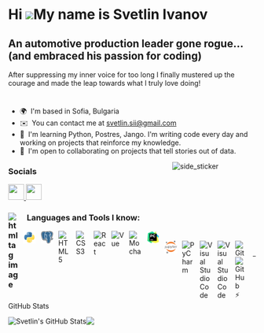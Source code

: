 Hi ![](https://user-images.githubusercontent.com/18350557/176309783-0785949b-9127-417c-8b55-ab5a4333674e.gif)My name is Svetlin Ivanov
======================================================================================================================================

An automotive production leader gone rogue... (and embraced his passion for coding)
---------------------------------------------------------------------------------------
After suppressing my inner voice for too long I finally mustered up the courage and made the leap towards what I truly love doing!
#




* 🌍  I'm based in Sofia, Bulgaria
* ✉️  You can contact me at [svetlin.sii@gmail.com](mailto:svetlin.sii@gmail.com)
* 🧠  I'm learning Python, Postres, Jango. I'm writing code every day and working on projects that reinforce my knowledge.
* 🤝  I'm open to collaborating on projects that tell stories out of data.

<img align="right" width=170px height=160px alt="side_sticker" src="https://media.giphy.com/media/TEnXkcsHrP4YedChhA/giphy.gif" />

### Socials

<p align="left"> <a href="https://www.github.com/zensii" target="_blank" rel="noreferrer"> <picture> <source media="(prefers-color-scheme: dark)" srcset="https://raw.githubusercontent.com/danielcranney/readme-generator/main/public/icons/socials/github-dark.svg" /> <source media="(prefers-color-scheme: light)" srcset="https://raw.githubusercontent.com/danielcranney/readme-generator/main/public/icons/socials/github.svg" /> <img src="https://raw.githubusercontent.com/danielcranney/readme-generator/main/public/icons/socials/github.svg" width="32" height="32" /> </picture> </a> <a href="https://www.linkedin.com/in/svetlin-ivanov-864510a2/" target="_blank" rel="noreferrer"> <picture> <source media="(prefers-color-scheme: dark)" srcset="https://raw.githubusercontent.com/danielcranney/readme-generator/main/public/icons/socials/linkedin-dark.svg" /> <source media="(prefers-color-scheme: light)" srcset="https://raw.githubusercontent.com/danielcranney/readme-generator/main/public/icons/socials/linkedin.svg" /> <img src="https://raw.githubusercontent.com/danielcranney/readme-generator/main/public/icons/socials/linkedin.svg" width="32" height="32" /> </picture> </a></p>


### <img align="left" alt="html tag image" src="https://media2.giphy.com/media/QssGEmpkyEOhBCb7e1/giphy.gif?cid=ecf05e47a0n3gi1bfqntqmob8g9aid1oyj2wr3ds3mg700bl&rid=giphy.gif" width="25" style="margin-right: 5px;"> &nbsp; Languages and Tools I know:


<img align="left" alt="Python" width="26px" src="https://github.com/devicons/devicon/blob/v2.14.0/icons/python/python-original.svg" style="padding-right:10px;" />
<img align="left" alt="PostgreSQL" width="26px" src="https://github.com/devicons/devicon/blob/v2.14.0/icons/postgresql/postgresql-original.svg" style="padding-right:10px;" />
<img align="left" alt="HTML5" width="26px" src="https://cdn.jsdelivr.net/gh/devicons/devicon/icons/html5/html5-original.svg" style="padding-right:10px;" />
<img align="left" alt="CSS3" width="26px" src="https://cdn.jsdelivr.net/gh/devicons/devicon/icons/css3/css3-original.svg" style="padding-right:10px;" />

<!--img align="left" alt="Django" width="26px" src="https://github.com/devicons/devicon/blob/v2.14.0/icons/django/django-original.svg" style="padding-right:10px;" /-->

<img align="left" alt="React" width="26px" src="https://raw.githubusercontent.com/danielcranney/readme-generator/main/public/icons/skills/arduino-colored.svg" style="padding-right:10px;" />
<img align="left" alt="Vue" width="26px" src="https://raw.githubusercontent.com/danielcranney/readme-generator/main/public/icons/skills/raspberrypi-colored.svg" style="padding-right:10px;" />
<img align="left" alt="Mocha" width="26px" src="https://raw.githubusercontent.com/danielcranney/readme-generator/main/public/icons/skills/linux-colored.svg" style="padding-right:10px;" />

<img align="left" alt="PyCharm" width="26px" src="https://github.com/devicons/devicon/blob/v2.14.0/icons/pycharm/pycharm-original.svg" style="padding-right:10px;" />
<img align="left" alt="PyCharm" width="26px" src="https://github.com/devicons/devicon/blob/v2.14.0/icons/jupyter/jupyter-original-wordmark.svg" style="padding-right:10px;" />
<img align="left" alt="PyCharm" width="26px" src="https://w7.pngwing.com/pngs/874/770/png-transparent-datagrip-icon-hd-logo-thumbnail.png" style="padding-right:10px;" />
<img align="left" alt="Visual Studio Code" width="26px" src="https://cdn.jsdelivr.net/gh/devicons/devicon/icons/vscode/vscode-original.svg" style="padding-right:10px;" />

<img align="left" alt="Visual Studio Code" width="26px" src="https://user-images.githubusercontent.com/25181517/183912952-83784e94-629d-4c34-a961-ae2ae795b662.png" style="padding-right:10px;" />
<img align="left" alt="Git" width="26px" src="https://cdn.jsdelivr.net/gh/devicons/devicon/icons/git/git-original.svg" style="padding-right:10px;" />
<img align="left" alt="GitHub" width="26px" src="https://user-images.githubusercontent.com/3369400/139447912-e0f43f33-6d9f-45f8-be46-2df5bbc91289.png" style="padding-right:10px;" />

<br />
<br />

---

:zap: GitHub Stats

<div>
  <img height="160" align="left" alt="Svetlin's GitHub Stats" src="https://github-readme-stats-git-masterrstaa-rickstaa.vercel.app/api?username=zensii&show_icons=true&hide_border=false&title_color=ff652f&icon_color=FFE400&bg_color=09131B&text_color=ffffff&border_color=0c1a25" />
  <img height="160" src="https://github-readme-stats-git-masterrstaa-rickstaa.vercel.app/api/top-langs/?username=zensii&layout=compact&bg_color=09131B&hide_border=true" />
</div>
